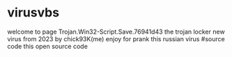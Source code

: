 # virusvbs
welcome to page
Trojan.Win32-Script.Save.76941d43 the trojan locker
new virus from 2023
by chick93K(me)
enjoy for prank
this russian virus
#source code
this open source code
